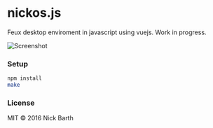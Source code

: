 # nickos.js

Feux desktop enviroment in javascript using vuejs. Work in progress.

![Screenshot](https://cdn.rawgit.com/nickbarth/nickos.js/master/screenshot.png)

### Setup

```bash
npm install
make
```

### License

MIT &copy; 2016 Nick Barth
